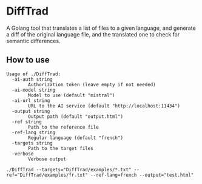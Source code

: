 # DiffTrad

A Golang tool that translates a list of files to a given language, and generate a diff of the original language file, and the translated one to check for semantic differences.

## How to use

```
Usage of ./DiffTrad:
  -ai-auth string
        Authorization token (leave empty if not needed)
  -ai-model string
        Model to use (default "mistral")
  -ai-url string
        URL to the AI service (default "http://localhost:11434")
  -output string
        Output path (default "output.html")
  -ref string
        Path to the reference file
  -ref-lang string
        Regular language (default "french")
  -targets string
        Path to the target files
  -verbose
        Verbose output
```

`./DiffTrad --targets="DiffTrad/examples/*.txt" --ref="DiffTrad/examples/fr.txt" --ref-lang=french --output="test.html"`